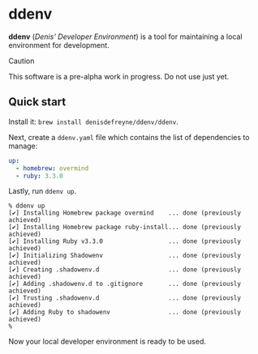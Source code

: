 # ddenv

**ddenv** (*Denis’ Developer Environment*) is a tool for maintaining a local
environment for development.

> [!CAUTION]
> This software is a pre-alpha work in progress. Do not use just yet.

## Quick start

Install it: `brew install denisdefreyne/ddenv/ddenv`.

Next, create a `ddenv.yaml` file which contains the list of dependencies to manage:

```yaml
up:
  - homebrew: overmind
  - ruby: 3.3.0
```

Lastly, run `ddenv up`.

```
% ddenv up
[✔] Installing Homebrew package overmind    ... done (previously achieved)
[✔] Installing Homebrew package ruby-install... done (previously achieved)
[✔] Installing Ruby v3.3.0                  ... done (previously achieved)
[✔] Initializing Shadowenv                  ... done (previously achieved)
[✔] Creating .shadowenv.d                   ... done (previously achieved)
[✔] Adding .shadowenv.d to .gitignore       ... done (previously achieved)
[✔] Trusting .shadowenv.d                   ... done (previously achieved)
[✔] Adding Ruby to shadowenv                ... done (previously achieved)
%
```

Now your local developer environment is ready to be used.
